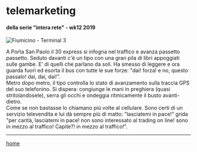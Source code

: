 # telemarketing  

#### della serie "intera rete" - wk12 2019  
![](https://drive.google.com/uc?id=1KjZVtk1TgSNkiVH3XYnDCWu5Xk0Gui0Z "Fiumicino - Terminal 3")   
<!--- /interarete108.png  --->  

A Porta San Paolo il 30 express si infogna nel traffico e avanza passetto passetto. Seduto davanti c'è un tipo con una gran pila di libri appoggiati sulle gambe. E' di quelli che parlano da soli. Ha smesso di leggere e ora guarda fuori ed esorta il bus con tutte le sue forze: "dai! forza! e no, questo passalo! dai, dai, dai!".  
Metro dopo metro, il tipo controlla lo stato di avanzamento sulla traccia GPS del suo telefonino. Si dispera: congiunge le mani in preghiera (quasi stritolandosele), serra gli occhi e ondeggia ritmicamente il busto avanti-dietro.  
Come se non bastasse lo chiamano più volte al cellulare. Sono certi di un servizio televendita e lui dà sempre più di matto: "lasciatemi in pace!" grida "per carità, lasciatemi in pace! non sono interessato al trading on line! sono in mezzo al traffico! Capite?! in mezzo al traffico!".
   
---  
[home](/interarete.md) 